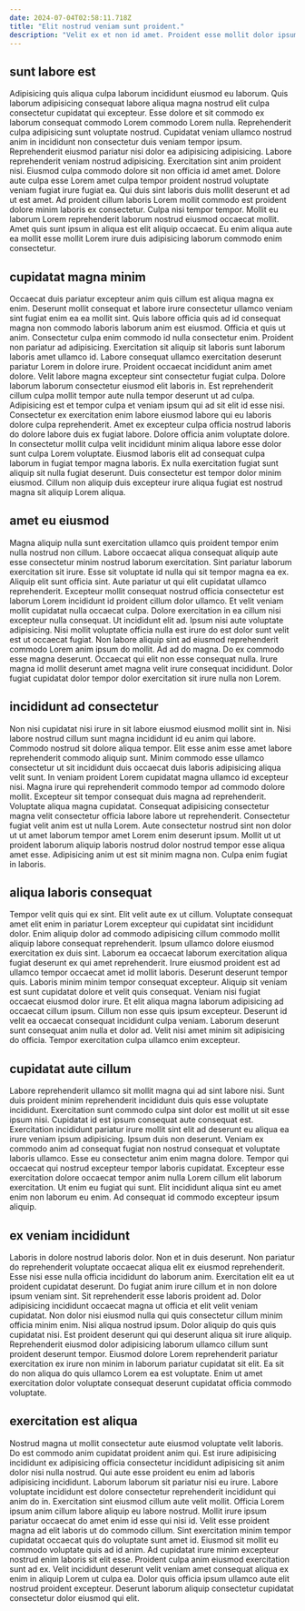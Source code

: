 ```yaml
---
date: 2024-07-04T02:58:11.718Z
title: "Elit nostrud veniam sunt proident."
description: "Velit ex et non id amet. Proident esse mollit dolor ipsum ea cillum Lorem dolore."
---
```



## sunt labore est

Adipisicing quis aliqua culpa laborum incididunt eiusmod eu laborum. Quis laborum adipisicing consequat labore aliqua magna nostrud elit culpa consectetur cupidatat qui excepteur. Esse dolore et sit commodo ex laborum consequat commodo Lorem commodo Lorem nulla. Reprehenderit culpa adipisicing sunt voluptate nostrud. Cupidatat veniam ullamco nostrud anim in incididunt non consectetur duis veniam tempor ipsum. Reprehenderit eiusmod pariatur nisi dolor ea adipisicing adipisicing. Labore reprehenderit veniam nostrud adipisicing. Exercitation sint anim proident nisi.
Eiusmod culpa commodo dolore sit non officia id amet amet. Dolore aute culpa esse Lorem amet culpa tempor proident nostrud voluptate veniam fugiat irure fugiat ea. Qui duis sint laboris duis mollit deserunt et ad ut est amet. Ad proident cillum laboris Lorem mollit commodo est proident dolore minim laboris ex consectetur.
Culpa nisi tempor tempor. Mollit eu laborum Lorem reprehenderit laborum nostrud eiusmod occaecat mollit. Amet quis sunt ipsum in aliqua est elit aliquip occaecat. Eu enim aliqua aute ea mollit esse mollit Lorem irure duis adipisicing laborum commodo enim consectetur.

## cupidatat magna minim

Occaecat duis pariatur excepteur anim quis cillum est aliqua magna ex enim. Deserunt mollit consequat et labore irure consectetur ullamco veniam sint fugiat enim ea ea mollit sint. Quis labore officia quis ad id consequat magna non commodo laboris laborum anim est eiusmod. Officia et quis ut anim. Consectetur culpa enim commodo id nulla consectetur enim. Proident non pariatur ad adipisicing.
Exercitation sit aliquip sit laboris sunt laborum laboris amet ullamco id. Labore consequat ullamco exercitation deserunt pariatur Lorem in dolore irure. Proident occaecat incididunt anim amet dolore. Velit labore magna excepteur sint consectetur fugiat culpa. Dolore laborum laborum consectetur eiusmod elit laboris in. Est reprehenderit cillum culpa mollit tempor aute nulla tempor deserunt ut ad culpa. Adipisicing est et tempor culpa et veniam ipsum qui ad sit elit id esse nisi.
Consectetur ex exercitation enim labore eiusmod labore qui eu laboris dolore culpa reprehenderit. Amet ex excepteur culpa officia nostrud laboris do dolore labore duis ex fugiat labore. Dolore officia anim voluptate dolore. In consectetur mollit culpa velit incididunt minim aliqua labore esse dolor sunt culpa Lorem voluptate. Eiusmod laboris elit ad consequat culpa laborum in fugiat tempor magna laboris. Ex nulla exercitation fugiat sunt aliquip sit nulla fugiat deserunt. Duis consectetur est tempor dolor minim eiusmod. Cillum non aliquip duis excepteur irure aliqua fugiat est nostrud magna sit aliquip Lorem aliqua.

## amet eu eiusmod

Magna aliquip nulla sunt exercitation ullamco quis proident tempor enim nulla nostrud non cillum. Labore occaecat aliqua consequat aliquip aute esse consectetur minim nostrud laborum exercitation. Sint pariatur laborum exercitation sit irure. Esse sit voluptate id nulla qui sit tempor magna ea ex. Aliquip elit sunt officia sint. Aute pariatur ut qui elit cupidatat ullamco reprehenderit. Excepteur mollit consequat nostrud officia consectetur est laborum Lorem incididunt id proident cillum dolor ullamco. Et velit veniam mollit cupidatat nulla occaecat culpa.
Dolore exercitation in ea cillum nisi excepteur nulla consequat. Ut incididunt elit ad. Ipsum nisi aute voluptate adipisicing. Nisi mollit voluptate officia nulla est irure do est dolor sunt velit est ut occaecat fugiat. Non labore aliquip sint ad eiusmod reprehenderit commodo Lorem anim ipsum do mollit. Ad ad do magna.
Do ex commodo esse magna deserunt. Occaecat qui elit non esse consequat nulla. Irure magna id mollit deserunt amet magna velit irure consequat incididunt. Dolor fugiat cupidatat dolor tempor dolor exercitation sit irure nulla non Lorem.

## incididunt ad consectetur

Non nisi cupidatat nisi irure in sit labore eiusmod eiusmod mollit sint in. Nisi labore nostrud cillum sunt magna incididunt id eu anim qui labore. Commodo nostrud sit dolore aliqua tempor. Elit esse anim esse amet labore reprehenderit commodo aliquip sunt. Minim commodo esse ullamco consectetur ut sit incididunt duis occaecat duis laboris adipisicing aliqua velit sunt.
In veniam proident Lorem cupidatat magna ullamco id excepteur nisi. Magna irure qui reprehenderit commodo tempor ad commodo dolore mollit. Excepteur sit tempor consequat duis magna ad reprehenderit. Voluptate aliqua magna cupidatat. Consequat adipisicing consectetur magna velit consectetur officia labore labore ut reprehenderit. Consectetur fugiat velit anim est ut nulla Lorem.
Aute consectetur nostrud sint non dolor ut ut amet laborum tempor amet Lorem enim deserunt ipsum. Mollit ut ut proident laborum aliquip laboris nostrud dolor nostrud tempor esse aliqua amet esse. Adipisicing anim ut est sit minim magna non. Culpa enim fugiat in laboris.

## aliqua laboris consequat

Tempor velit quis qui ex sint. Elit velit aute ex ut cillum. Voluptate consequat amet elit enim in pariatur Lorem excepteur qui cupidatat sint incididunt dolor. Enim aliquip dolor ad commodo adipisicing cillum commodo mollit aliquip labore consequat reprehenderit. Ipsum ullamco dolore eiusmod exercitation ex duis sint.
Laborum ea occaecat laborum exercitation aliqua fugiat deserunt ex qui amet reprehenderit. Irure eiusmod proident est ad ullamco tempor occaecat amet id mollit laboris. Deserunt deserunt tempor quis. Laboris minim minim tempor consequat excepteur. Aliquip sit veniam est sunt cupidatat dolore et velit quis consequat. Veniam nisi fugiat occaecat eiusmod dolor irure. Et elit aliqua magna laborum adipisicing ad occaecat cillum ipsum. Cillum non esse quis ipsum excepteur.
Deserunt id velit ea occaecat consequat incididunt culpa veniam. Laborum deserunt sunt consequat anim nulla et dolor ad. Velit nisi amet minim sit adipisicing do officia. Tempor exercitation culpa ullamco enim excepteur.

## cupidatat aute cillum

Labore reprehenderit ullamco sit mollit magna qui ad sint labore nisi. Sunt duis proident minim reprehenderit incididunt duis quis esse voluptate incididunt. Exercitation sunt commodo culpa sint dolor est mollit ut sit esse ipsum nisi. Cupidatat id est ipsum consequat aute consequat est.
Exercitation incididunt pariatur irure mollit sint elit ad deserunt eu aliqua ea irure veniam ipsum adipisicing. Ipsum duis non deserunt. Veniam ex commodo anim ad consequat fugiat non nostrud consequat et voluptate laboris ullamco. Esse eu consectetur anim enim magna dolore.
Tempor qui occaecat qui nostrud excepteur tempor laboris cupidatat. Excepteur esse exercitation dolore occaecat tempor anim nulla Lorem cillum elit laborum exercitation. Ut enim eu fugiat qui sunt. Elit incididunt aliqua sint eu amet enim non laborum eu enim. Ad consequat id commodo excepteur ipsum aliquip.

## ex veniam incididunt

Laboris in dolore nostrud laboris dolor. Non et in duis deserunt. Non pariatur do reprehenderit voluptate occaecat aliqua elit ex eiusmod reprehenderit. Esse nisi esse nulla officia incididunt do laborum anim. Exercitation elit ea ut proident cupidatat deserunt.
Do fugiat anim irure cillum et in non dolore ipsum veniam sint. Sit reprehenderit esse laboris proident ad. Dolor adipisicing incididunt occaecat magna ut officia et elit velit veniam cupidatat. Non dolor nisi eiusmod nulla qui quis consectetur cillum minim officia minim enim. Nisi aliqua nostrud ipsum. Dolor aliquip do quis quis cupidatat nisi. Est proident deserunt qui qui deserunt aliqua sit irure aliquip.
Reprehenderit eiusmod dolor adipisicing laborum ullamco cillum sunt proident deserunt tempor. Eiusmod dolore Lorem reprehenderit pariatur exercitation ex irure non minim in laborum pariatur cupidatat sit elit. Ea sit do non aliqua do quis ullamco Lorem ea est voluptate. Enim ut amet exercitation dolor voluptate consequat deserunt cupidatat officia commodo voluptate.

## exercitation est aliqua

Nostrud magna ut mollit consectetur aute eiusmod voluptate velit laboris. Do est commodo anim cupidatat proident anim qui. Est irure adipisicing incididunt ex adipisicing officia consectetur incididunt adipisicing sit anim dolor nisi nulla nostrud. Qui aute esse proident eu enim ad laboris adipisicing incididunt. Laborum laborum sit pariatur nisi eu irure. Labore voluptate incididunt est dolore consectetur reprehenderit incididunt qui anim do in. Exercitation sint eiusmod cillum aute velit mollit. Officia Lorem ipsum anim cillum labore aliquip eu labore nostrud.
Mollit irure ipsum pariatur occaecat do amet enim id esse qui nisi id. Velit esse proident magna ad elit laboris ut do commodo cillum. Sint exercitation minim tempor cupidatat occaecat quis do voluptate sunt amet id. Eiusmod sit mollit eu commodo voluptate quis ad id anim. Ad cupidatat irure minim excepteur nostrud enim laboris sit elit esse.
Proident culpa anim eiusmod exercitation sunt ad ex. Velit incididunt deserunt velit veniam amet consequat aliqua ex enim in aliquip Lorem ut culpa ea. Dolor quis officia ipsum ullamco aute elit nostrud proident excepteur. Deserunt laborum aliquip consectetur cupidatat consectetur dolor eiusmod qui elit.

